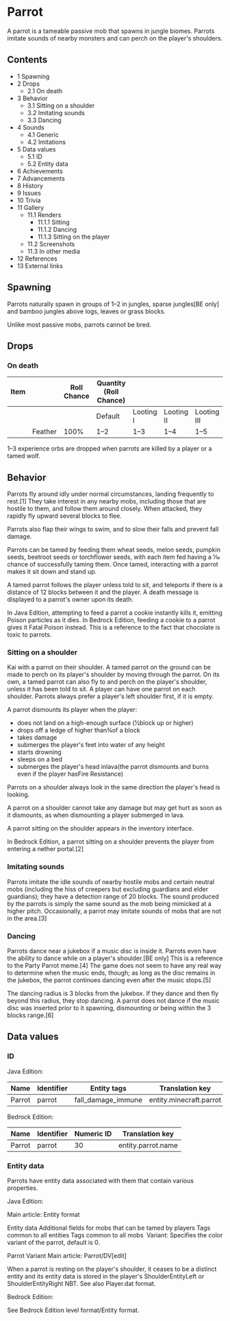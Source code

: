 # Parrot
A parrot is a tameable passive mob that spawns in jungle biomes. Parrots imitate sounds of nearby monsters and can perch on the player's shoulders.

## Contents
- 1 Spawning
- 2 Drops
	- 2.1 On death
- 3 Behavior
	- 3.1 Sitting on a shoulder
	- 3.2 Imitating sounds
	- 3.3 Dancing
- 4 Sounds
	- 4.1 Generic
	- 4.2 Imitations
- 5 Data values
	- 5.1 ID
	- 5.2 Entity data
- 6 Achievements
- 7 Advancements
- 8 History
- 9 Issues
- 10 Trivia
- 11 Gallery
	- 11.1 Renders
		- 11.1.1 Sitting
		- 11.1.2 Dancing
		- 11.1.3 Sitting on the player
	- 11.2 Screenshots
	- 11.3 In other media
- 12 References
- 13 External links

## Spawning
Parrots naturally spawn in groups of 1–2 in jungles, sparse jungles‌[BE  only] and bamboo jungles above logs, leaves or grass blocks.

Unlike most passive mobs, parrots cannot be bred.

## Drops
### On death
| Item |         | Roll Chance | Quantity (Roll Chance) |           |            |             |
|------|---------|-------------|------------------------|-----------|------------|-------------|
|      |         |             | Default                | Looting I | Looting II | Looting III |
|      | Feather | 100%        | 1–2                    | 1–3       | 1–4        | 1–5         |

1–3 experience orbs are dropped when parrots are killed by a player or a tamed wolf.

## Behavior
Parrots fly around idly under normal circumstances, landing frequently to rest.[1] They take interest in any nearby mobs, including those that are hostile to them, and follow them around closely. When attacked, they rapidly fly upward several blocks to flee.

Parrots also flap their wings to swim, and to slow their falls and prevent fall damage.

Parrots can be tamed by feeding them wheat seeds, melon seeds, pumpkin seeds, beetroot seeds or torchflower seeds, with each item fed having a 1⁄10 chance of successfully taming them. Once tamed, interacting with a parrot makes it sit down and stand up.

A tamed parrot follows the player unless told to sit, and teleports if there is a distance of 12 blocks between it and the player. A death message is displayed to a parrot's owner upon its death. 

In Java Edition, attempting to feed a parrot a cookie instantly kills it, emitting Poison particles as it dies. In Bedrock Edition, feeding a cookie to a parrot gives it Fatal Poison instead. This is a reference to the fact that chocolate is toxic to parrots.

### Sitting on a shoulder
Kai with a parrot on their shoulder.
A tamed parrot on the ground can be made to perch on its player's shoulder by moving through the parrot. On its own, a tamed parrot can also fly to and perch on the player's shoulder, unless it has been told to sit. A player can have one parrot on each shoulder. Parrots always prefer a player's left shoulder first, if it is empty.

A parrot dismounts its player when the player:

- does not land on a high-enough surface (1⁄2block up or higher)
- drops off a ledge of higher than3⁄4of a block
- takes damage
- submerges the player's feet into water of any height
- starts drowning
- sleeps on a bed
- submerges the player's head inlava(the parrot dismounts and burns even if the player hasFire Resistance)

Parrots on a shoulder always look in the same direction the player's head is looking.

A parrot on a shoulder cannot take any damage but may get hurt as soon as it dismounts, as when dismounting a player submerged in lava.

A parrot sitting on the shoulder appears in the inventory interface.

In Bedrock Edition, a parrot sitting on a shoulder prevents the player from entering a nether portal.[2]

### Imitating sounds
Parrots imitate the idle sounds of nearby hostile mobs and certain neutral mobs (including the hiss of creepers but excluding guardians and elder guardians); they have a detection range of 20 blocks. The sound produced by the parrots is simply the same sound as the mob being mimicked at a higher pitch. Occasionally, a parrot may imitate sounds of mobs that are not in the area.[3]

### Dancing
Parrots dance near a jukebox if a music disc is inside it. Parrots even have the ability to dance while on a player's shoulder.‌[BE  only] This is a reference to the Party Parrot meme.[4] The game does not seem to have any real way to determine when the music ends, though; as long as the disc remains in the jukebox, the parrot continues dancing even after the music stops.[5]

The dancing radius is 3 blocks from the jukebox. If they dance and then fly beyond this radius, they stop dancing. A parrot does not dance if the music disc was inserted prior to it spawning, dismounting or being within the 3 blocks range.[6]

## Data values
### ID
Java Edition:

| Name   | Identifier | Entity tags        | Translation key         |
|--------|------------|--------------------|-------------------------|
| Parrot | parrot     | fall_damage_immune | entity.minecraft.parrot |

Bedrock Edition:

| Name   | Identifier | Numeric ID | Translation key    |
|--------|------------|------------|--------------------|
| Parrot | parrot     | 30         | entity.parrot.name |

### Entity data
Parrots have entity data associated with them that contain various properties.

Java Edition:

Main article: Entity format

 Entity data
Additional fields for mobs that can be tamed by players
Tags common to all entities
Tags common to all mobs
 Variant: Specifies the color variant of the parrot, default is 0.


Parrot Variant
Main article: Parrot/DV[edit]

When a parrot is resting on the player's shoulder, it ceases to be a distinct entity and its entity data is stored in the player's ShoulderEntityLeft or ShoulderEntityRight NBT. See also Player.dat format.

Bedrock Edition:

See Bedrock Edition level format/Entity format.

